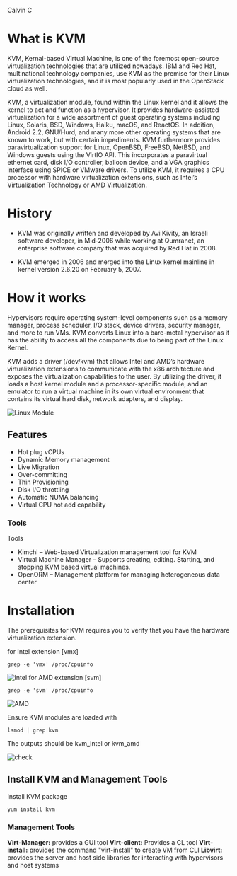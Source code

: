 Calvin C

# What is KVM
KVM, Kernal-based Virtual Machine, is one of the foremost open-source virtualization technologies that are utilized nowadays. IBM and Red Hat, multinational technology companies, use KVM as the premise for their Linux virtualization technologies, and it is most popularly used in the OpenStack cloud as well.

KVM, a virtualization module, found within the Linux kernel and it allows the kernel to act and function as a hypervisor. It provides hardware-assisted virtualization for a wide assortment of guest operating systems including Linux, Solaris, BSD, Windows, Haiku, macOS, and ReactOS. In addition, Android 2.2, GNU/Hurd, and many more other operating systems that are known to work, but with certain impediments. KVM furthermore provides paravirtualization support for Linux, OpenBSD, FreeBSD, NetBSD, and Windows guests using the VirtIO API. This incorporates a paravirtual ethernet card, disk I/O controller, balloon device, and a VGA graphics interface using SPICE or VMware drivers. To utilize KVM, it requires a CPU processor with hardware virtualization extensions, such as Intel’s Virtualization Technology or AMD Virtualization. 

# History

* KVM was originally written and developed by Avi Kivity, an Israeli software developer, in Mid-2006 while working at Qumranet, an enterprise software company that was acquired by Red Hat in 2008.

* KVM emerged in 2006 and merged into the Linux kernel mainline in kernel version 2.6.20 on February 5, 2007.

# How it works
Hypervisors require operating system-level components such as a memory manager, process scheduler, I/O stack, device drivers, security manager, and more to run VMs. KVM converts Linux into a bare-metal hypervisor as it has the ability to access all the components due to being part of the Linux Kernel. 

KVM adds a driver (/dev/kvm) that allows Intel and AMD’s hardware virtualization extensions to communicate with the x86 architecture and exposes the virtualization capabilities to the user. By utilizing the driver, it loads a host kernel module and a processor-specific module, and an emulator to run a virtual machine in its own virtual environment that contains its virtual hard disk, network adapters, and display.

![Linux Module](https://i.imgur.com/3XyFTun.png)

## Features

* Hot plug vCPUs
* Dynamic Memory management
* Live Migration
* Over-committing
* Thin Provisioning
* Disk I/O throttling
* Automatic NUMA balancing
* Virtual CPU hot add capability

### Tools
Tools
* Kimchi – Web-based Virtualization management tool for KVM
* Virtual Machine Manager – Supports creating, editing. Starting, and stopping KVM based virtual machines.
* OpenORM – Management platform for managing heterogeneous data center

# Installation
The prerequisites for KVM requires you to verify that you have the hardware virtualization extension.

for Intel extension [vmx]
```
grep -e 'vmx' /proc/cpuinfo
```
![Intel](https://www.tecmint.com/wp-content/uploads/2015/01/Check-Virtualization-Support.png)
for AMD extension [svm]
```
grep -e 'svm' /proc/cpuinfo
```
![AMD](https://www.tecmint.com/wp-content/uploads/2015/01/Check-CPU-Virtualization-Support.png)

Ensure KVM modules are loaded with
```
lsmod | grep kvm
```
The outputs should be kvm_intel or kvm_amd

![check](https://www.tecmint.com/wp-content/uploads/2015/01/Check-KVM-Kernel-Module.png)

## Install KVM and Management Tools
Install KVM package  
```
yum install kvm
```

### Management Tools
**Virt-Manager:** provides a GUI tool
**Virt-client:** Provides a CL tool
**Virt-install:** provides the command "virt-install" to create VM from CLI
**Libvirt:** provides the server and host side libraries for interacting with hypervisors and host systems

